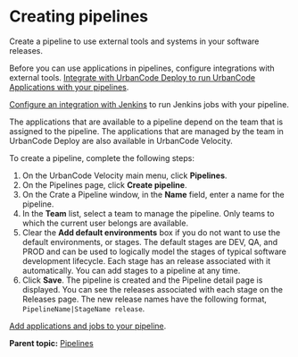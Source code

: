 # Creating pipelines

Create a pipeline to use external tools and systems in your software releases.

Before you can use applications in pipelines, configure integrations with external tools. [Integrate with UrbanCode Deploy to run UrbanCode Applications with your pipelines](../../com.ibm.uvelocity.doc/topics/t_integration_UCD.md#).

[Configure an integration with Jenkins](../../com.ibm.uvelocity.doc/topics/t_integration_Jenkins.md#) to run Jenkins jobs with your pipeline.

The applications that are available to a pipeline depend on the team that is assigned to the pipeline. The applications that are managed by the team in UrbanCode Deploy are also available in UrbanCode Velocity.

To create a pipeline, complete the following steps:

1.   On the UrbanCode Velocity main menu, click **Pipelines**. 
2.   On the Pipelines page, click **Create pipeline**. 
3.   On the Crate a Pipeline window, in the **Name** field, enter a name for the pipeline. 
4.   In the **Team** list, select a team to manage the pipeline. Only teams to which the current user belongs are available.
5.   Clear the **Add default environments** box if you do not want to use the default environments, or stages. The default stages are DEV, QA, and PROD and can be used to logically model the stages of typical software development lifecycle. Each stage has an release associated with it automatically. You can add stages to a pipeline at any time.
6.   Click **Save**. The pipeline is created and the Pipeline detail page is displayed. You can see the releases associated with each stage on the Releases page. The new release names have the following format, `PipelineName|StageName release`.

[Add applications and jobs to your pipeline](cr_pipeline_manage.md#).

**Parent topic:** [Pipelines](../../com.ibm.crelease.doc/topics/cr_pipelines_ov.md)

